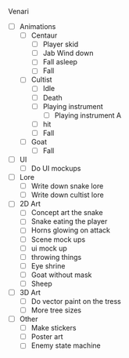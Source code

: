 
Venari
- [ ] Animations
	- [ ] Centaur
		- [ ] Player skid
		- [ ] Jab Wind down
		- [ ] Fall asleep
		- [ ] Fall
	- [ ] Cultist
		- [ ] Idle
		- [ ] Death
		- [ ] Playing instrument
			- [ ] Playing instrument A
		- [ ] hit
		- [ ] Fall
	- [ ] Goat
		- [ ] Fall
- [ ] UI
	- [ ] Do UI mockups
- [ ] Lore
	- [ ] Write down snake lore
	- [ ] Write down cultist lore
- [ ] 2D Art
	- [ ] Concept art the snake
	- [ ] Snake eating the player
	- [ ] Horns glowing on attack
	- [ ] Scene mock ups
	- [ ] ui mock up
	- [ ] throwing things
	- [ ] Eye shrine
	- [ ] Goat without mask
	- [ ] Sheep
- [ ] 3D Art
	- [ ] Do vector paint on the tress
	- [ ] More tree sizes
- [ ] Other
	- [ ] Make stickers
	- [ ] Poster art
	- [ ] Enemy state machine
